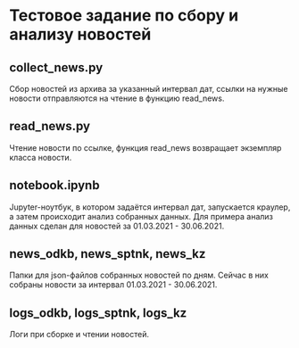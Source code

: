 # Тестовое задание по сбору и анализу новостей
## collect_news.py
Сбор новостей из архива за указанный интервал дат, ссылки на нужные новости отправляются на чтение в функцию read_news.
## read_news.py
Чтение новости по ссылке, функция read_news возвращает экземпляр класса новости.
## notebook.ipynb
Jupyter-ноутбук, в котором задаётся интервал дат, запускается краулер, а затем происходит анализ собранных данных. Для примера анализ данных сделан для новостей за 01.03.2021 - 30.06.2021.
## news_odkb, news_sptnk, news_kz
Папки для json-файлов собранных новостей по дням. Сейчас в них собраны новости за интервал 01.03.2021 - 30.06.2021.
## logs_odkb, logs_sptnk, logs_kz
Логи при сборке и чтении новостей.
